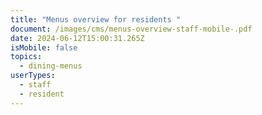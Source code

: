 ```yaml
---
title: "Menus overview for residents "
document: /images/cms/menus-overview-staff-mobile-.pdf
date: 2024-06-12T15:00:31.265Z
isMobile: false
topics:
  - dining-menus
userTypes:
  - staff
  - resident
---
```

